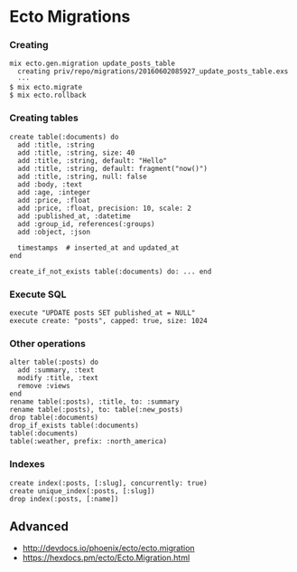 Ecto Migrations
===============


### Creating

```
mix ecto.gen.migration update_posts_table
  creating priv/repo/migrations/20160602085927_update_posts_table.exs
  ···
$ mix ecto.migrate
$ mix ecto.rollback
```

### Creating tables

```
create table(:documents) do
  add :title, :string
  add :title, :string, size: 40
  add :title, :string, default: "Hello"
  add :title, :string, default: fragment("now()")
  add :title, :string, null: false
  add :body, :text
  add :age, :integer
  add :price, :float
  add :price, :float, precision: 10, scale: 2
  add :published_at, :datetime
  add :group_id, references(:groups)
  add :object, :json

  timestamps  # inserted_at and updated_at
end

create_if_not_exists table(:documents) do: ... end
```

### Execute SQL

```
execute "UPDATE posts SET published_at = NULL"
execute create: "posts", capped: true, size: 1024
```

### Other operations

```
alter table(:posts) do
  add :summary, :text
  modify :title, :text
  remove :views
end
rename table(:posts), :title, to: :summary
rename table(:posts), to: table(:new_posts)
drop table(:documents)
drop_if_exists table(:documents)
table(:documents)
table(:weather, prefix: :north_america)
```

### Indexes

```
create index(:posts, [:slug], concurrently: true)
create unique_index(:posts, [:slug])
drop index(:posts, [:name])
```

## Advanced

* http://devdocs.io/phoenix/ecto/ecto.migration
* https://hexdocs.pm/ecto/Ecto.Migration.html
